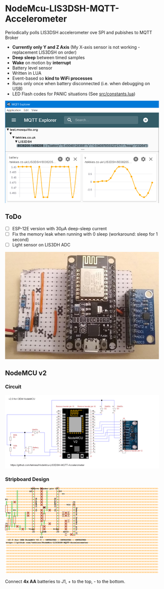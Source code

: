 # NodeMcu-LIS3DSH-MQTT-Accelerometer

Periodically polls LIS3DSH accelerometer ove SPI and pubishes to MQTT Broker

* **Currently only Y and Z Axis** (My X-axis sensor is not working - replacement LIS3DSH on order)
* **Deep sleep** between timed samples
* **Wake** on motion by **interrupt**
* Battery level sensor
* Written in LUA
* Event-based so **kind to WiFi processes**
* Runs only once when battery disconnected (i.e. when debugging on USB)
* LED Flash codes for PANIC situations (See [src/constants.lua](src/constants.lua))

![MQTT Explorer Chart](doc/MQTT-Explorer-Chart.png)


## ToDo
- [ ] ESP-12E version with 30μA deep-sleep current
- [ ] Fix the memory leak when running with 0 sleep (workaround: sleep for 1 second)
- [ ] Light sensor on LIS3DH ADC

![Stripboard Layout (v1.0)](doc/Assembled-Board.jpg)

## NodeMCU v2

### Circuit
![Circuit Diagram](hardware/NodeMCU-V2/Circuit-Diagram-TinyCAD.png)

### Stripboard Design

![Stripboard Layout](hardware/NodeMCU-V2/Stripboard-Layout.VeeCAD.png)

Connect **4x AA** batteries to J1, + to the top, - to the bottom.


